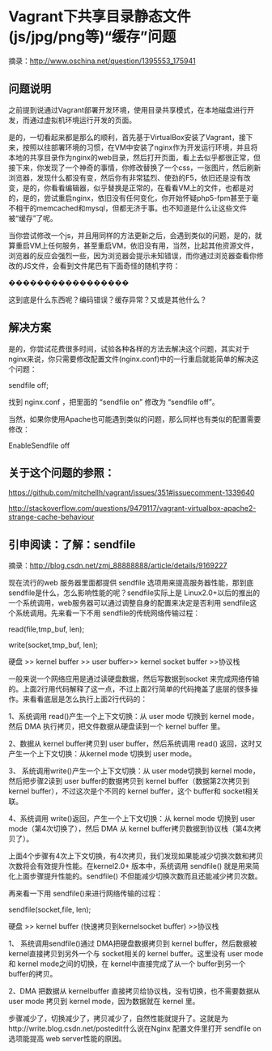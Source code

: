 # Vagrant下共享目录静态文件(js/jpg/png等)“缓存”问题
摘录：http://www.oschina.net/question/1395553_175941

## 问题说明
之前提到说通过Vagrant部署开发环境，使用目录共享模式，在本地磁盘进行开发，而通过虚拟机环境运行开发的页面。

是的，一切看起来都是那么的顺利，首先基于VirtualBox安装了Vagrant，接下来，按照以往部署环境的习惯，在VM中安装了nginx作为开发运行环境，并且将本地的共享目录作为nginx的web目录，然后打开页面，看上去似乎都很正常，但接下来，你发现了一个神奇的事情，你修改替换了一个css，一张图片，然后刷新浏览器，发现什么都没有变，然后你有非常猛烈、使劲的F5，依旧还是没有改变，是的，你看看编辑器，似乎替换是正常的，在看看VM上的文件，也都是对的，是的，尝试重启nginx，依旧没有任何变化，你开始怀疑php5-fpm甚至于毫不相干的memcached和mysql，但都无济于事。也不知道是什么让这些文件被“缓存”了呢。

当你尝试修改一个js，并且用同样的方法更新之后，会遇到类似的问题，是的，就算重启VM上任何服务，甚至重启VM，依旧没有用，当然，比起其他资源文件，浏览器的反应会强烈一些，因为浏览器会提示未知错误，而你通过浏览器查看你修改的JS文件，会看到文件尾巴有下面奇怪的随机字符：

�����������������

这到底是什么东西呢？编码错误？缓存异常？又或是其他什么？  

## 解决方案
是的，你尝试花费很多时间，试验各种各样的方法去解决这个问题，其实对于nginx来说，你只需要修改配置文件(nginx.conf)中的一行重启就能简单的解决这个问题：

sendfile off;  

找到 nginx.conf ，把里面的 “sendfile on” 修改为 “sendfile off”。    

当然，如果你使用Apache也可能遇到类似的问题，那么同样也有类似的配置需要修改：  

EnableSendfile off  

## 关于这个问题的参照：  
https://github.com/mitchellh/vagrant/issues/351#issuecomment-1339640

http://stackoverflow.com/questions/9479117/vagrant-virtualbox-apache2-strange-cache-behaviour

## 引申阅读：了解：sendfile  
摘录：http://blog.csdn.net/zmj_88888888/article/details/9169227  


现在流行的web 服务器里面都提供 sendfile 选项用来提高服务器性能，那到底 sendfile是什么，怎么影响性能的呢？sendfile实际上是 Linux2.0+以后的推出的一个系统调用，web服务器可以通过调整自身的配置来决定是否利用 sendfile这个系统调用。先来看一下不用 sendfile的传统网络传输过程：

read(file,tmp_buf, len);

write(socket,tmp_buf, len);

硬盘 >> kernel buffer >> user buffer>> kernel socket buffer >>协议栈

一般来说一个网络应用是通过读硬盘数据，然后写数据到socket 来完成网络传输的。上面2行用代码解释了这一点，不过上面2行简单的代码掩盖了底层的很多操作。来看看底层是怎么执行上面2行代码的：

1、系统调用 read()产生一个上下文切换：从 user mode 切换到 kernel mode，然后 DMA 执行拷贝，把文件数据从硬盘读到一个 kernel buffer 里。

2、数据从 kernel buffer拷贝到 user buffer，然后系统调用 read() 返回，这时又产生一个上下文切换：从kernel mode 切换到 user mode。

3、 系统调用write()产生一个上下文切换：从 user mode切换到 kernel mode，然后把步骤2读到 user buffer的数据拷贝到 kernel buffer（数据第2次拷贝到 kernel buffer），不过这次是个不同的 kernel buffer，这个 buffer和 socket相关联。

4、系统调用 write()返回，产生一个上下文切换：从 kernel mode 切换到 user mode（第4次切换了），然后 DMA 从 kernel buffer拷贝数据到协议栈（第4次拷贝了）。

上面4个步骤有4次上下文切换，有4次拷贝，我们发现如果能减少切换次数和拷贝次数将会有效提升性能。在kernel2.0+ 版本中，系统调用 sendfile() 就是用来简化上面步骤提升性能的。sendfile() 不但能减少切换次数而且还能减少拷贝次数。

再来看一下用 sendfile()来进行网络传输的过程：

sendfile(socket,file, len);

硬盘 >> kernel buffer (快速拷贝到kernelsocket buffer) >>协议栈

1、 系统调用sendfile()通过 DMA把硬盘数据拷贝到 kernel buffer，然后数据被 kernel直接拷贝到另外一个与 socket相关的 kernel buffer。这里没有 user mode和 kernel mode之间的切换，在 kernel中直接完成了从一个 buffer到另一个 buffer的拷贝。

2、DMA 把数据从 kernelbuffer 直接拷贝给协议栈，没有切换，也不需要数据从 user mode 拷贝到 kernel mode，因为数据就在 kernel 里。

步骤减少了，切换减少了，拷贝减少了，自然性能就提升了。这就是为http://write.blog.csdn.net/postedit什么说在Nginx 配置文件里打开 sendfile on 选项能提高 web server性能的原因。
